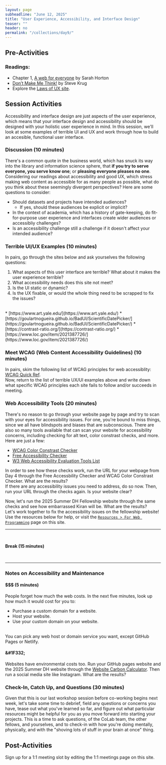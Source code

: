 ```yaml
---
layout: page
subheadline: "June 12, 2025"
title: "User Experience, Accessibility, and Interface Design"
teaser: ""
header: no
permalink: "/collections/day9/"
---
```

## Pre-Activities
### Readings:
- Chapter 1, [A web for everyone](https://catalog.library.cornell.edu/catalog/8412382) by Sarah Horton
- [Don’t Make Me Think!](https://catalog.library.cornell.edu/catalog/15141712) by Steve Krug
- Explore the [Laws of UX site](https://lawsofux.com/).

## Session Activities
Accessibility and interface design are just aspects of the user experience, which means that your interface design and accessibility should be designed with your holistic user experience in mind. In this session, we'll look at some examples of terrible UI and UX and work through how to build an accesible, functional user interface.

### Discussion (10 minutes)
There's a common quote in the business world, which has snuck its way into the library and information science sphere, that **if you try to serve everyone, you serve know one**; or **pleasing everyone pleases no one**. Considering our readings about accessibility and good UX, which stress making web content as accessible for as many people as possible, what do you think about these seemingly divergent perspectives? Here are some questions to consider:
* Should datasets and projects have intended audiences?
  * If yes, should these audiences be explicit or implicit?
* In the context of academia, which has a history of gate-keeping, do fit-for-purpose user experience and interfaces create wider audiences or accessibliy challenges?
* Is an accessibility challenge still a challenge if it doesn't affect your intended audience?

### Terrible UI/UX Examples (10 minutes)
In pairs, go through the sites below and ask yourselves the following questions:
1. What aspects of this user interface are terrible? What about it makes the user experience terrible?
2. What accessibility needs does this site not meet?
3. Is the UI static or dynamic?
4. Is the UX fixable, or would the whole thing need to be scrapped to fix the issues?
<br>
* [https://www.art.yale.edu/](https://www.art.yale.edu/)
* [https://goulartnogueira.github.io/BadUI/ScientificDatePicker/](https://goulartnogueira.github.io/BadUI/ScientificDatePicker/)
* [https://contrast-ratio.org/](https://contrast-ratio.org/)
* [https://www.loc.gov/item/2021387726/](https://www.loc.gov/item/2021387726/)


### Meet WCAG (Web Content Accessibility Guidelines) (10 minutes)
In pairs, skim the following list of WCAG principles for web accessiblity: [WCAG Quick Ref](https://www.w3.org/WAI/WCAG22/quickref/).
<br>
Now, return to the list of terrible UX/UI examples above and write down what specific WCAG principles each site fails to follow and/or succeeds in meeting.

### Web Accessibility Tools (20 minutes)
There's no reason to go through your website page by page and try to scan with your eyes for accessibility issues. For one, you're bound to miss things, since we all have blindspots and biases that are subconscious. There are also so many tools available that can scan your website for accessibility concerns, including checking for alt text, color constrast checks, and more. Here are just a few:
* [WCAG Color Constrast Checker](https://www.skynettechnologies.com/color-contrast-checker)
* [Free Accessibility Checker](https://www.skynettechnologies.com/accessibility-checker)
* [W3 Web Accessibility Evaluation Tools List](https://www.w3.org/WAI/test-evaluate/tools/list/)

In order to see how these checks work, run the URL for your webpage from Day 4 through the Free Accessbility Checker and WCAG Color Constrast Checker. What are the results? <br>
If there are any accessibility issues you need to address, do so now. Then, run your URL through the checks again. Is your website clear? <br>

Now, let's run the 2025 Summer DH Fellowship website through the same checks and see how embarrassed Kiran will be. What are the results? <br>
Let's work together to fix the accessibility issues on the fellowship website! Use the resources below for help, or visit the [`Resources > For Web Programming`](https://cornell-colab.github.io/2025-SummerDH/web-programming-resources/) page on this site.

<hr>
<br> 

**Break (15 minutes)** 

<br>
<hr>

### Notes on Accessibility and Maintenance
#### $$$ (5 minutes)
People forget how much the web costs. In the next five minutes, look up how much it would cost for you to:
* Purchase a custom domain for a website.
* Host your website.
* Use your custom domain on your website.
<br>
You can pick any web host or domain service you want, except GitHub Pages or Netlify.

#### &#1F332;
Websites have environmental costs too. Run your GitHub pages website and the 2025 Summer DH website through the [Website Carbon Calculator](https://www.websitecarbon.com/). Then run a social media site like Instagram. What are the results?

### Check-In, Catch Up, and Questions (30 minutes)
Given that this is our last workshop session before co-working begins next week, let's take some time to debrief, field any questions or concerns you have, tease out what you've learned so far, and figure out what particular resources might be helpful for you as you move forward into starting your projects. This is a time to ask questions, of the CoLab team, the other fellows, and yourselves, and to check-in with how you're doing mentally, physically, and with the "shoving lots of stuff in your brain at once" thing. 

## Post-Activities
Sign up for a 1:1 meeting slot by editing the 1:1 meetings page on this site.
